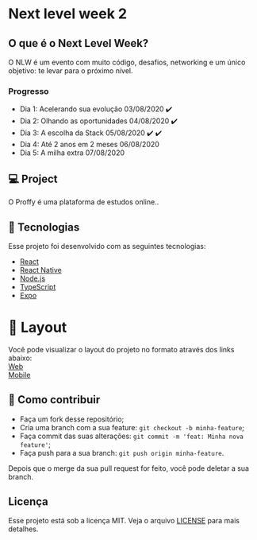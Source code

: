 # Next level week 2

## O que é o Next Level Week?

O NLW é um evento com muito código, desafios, networking e um único objetivo: te levar para o próximo nível.

### Progresso
- Dia 1: Acelerando sua evolução 03/08/2020 :heavy_check_mark:
- Dia 2: Olhando as oportunidades 04/08/2020 :heavy_check_mark:
- Dia 3: A escolha da Stack 05/08/2020 :heavy_check_mark: :heavy_check_mark:
- Dia 4: Até 2 anos em 2 meses 06/08/2020
- Dia 5: A milha extra 07/08/2020

## 💻 Project

O Proffy é uma plataforma de estudos online..

## 🚀 Tecnologias

Esse projeto foi desenvolvido com as seguintes tecnologias:

- [React][reactjs]
- [React Native][rn]
- [Node.js][nodejs]
- [TypeScript][typescript]
- [Expo][expo]

# 🔖 Layout

Você pode visualizar o layout do projeto no formato através dos links abaixo:</br>
[Web](https://www.figma.com/file/GHGS126t7WYjnPZdRKChJF/Proffy-Web)</br>
[Mobile](https://www.figma.com/file/e33KvgUpFdunXxJjHnK7CG/Proffy-Mobile)</br>

## 🤔 Como contribuir

- Faça um fork desse repositório;
- Cria uma branch com a sua feature: `git checkout -b minha-feature`;
- Faça commit das suas alterações: `git commit -m 'feat: Minha nova feature'`;
- Faça push para a sua branch: `git push origin minha-feature`.

Depois que o merge da sua pull request for feito, você pode deletar a sua branch.

## Licença

Esse projeto está sob a licença MIT. Veja o arquivo [LICENSE](LICENSE.md) para mais detalhes.

[nodejs]: https://nodejs.org/
[typescript]: https://www.typescriptlang.org/
[expo]: https://expo.io/
[reactjs]: https://reactjs.org
[rn]: https://facebook.github.io/react-native/
[yarn]: https://yarnpkg.com/
